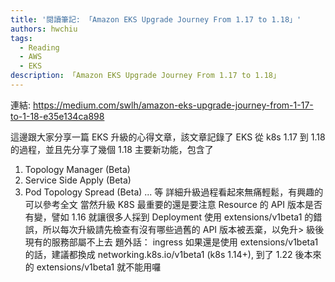 ```yaml
---
title: '閱讀筆記: 「Amazon EKS Upgrade Journey From 1.17 to 1.18」'
authors: hwchiu
tags:
  - Reading
  - AWS
  - EKS
description: 「Amazon EKS Upgrade Journey From 1.17 to 1.18」
---
```


連結: https://medium.com/swlh/amazon-eks-upgrade-journey-from-1-17-to-1-18-e35e134ca898

這邊跟大家分享一篇 EKS 升級的心得文章，該文章記錄了 EKS 從 k8s 1.17 到 1.18 的過程，並且先分享了幾個 1.18 主要新功能，包含了
1. Topology Manager (Beta)
2. Service Side Apply (Beta)
3. Pod Topology Spread (Beta)
... 等
詳細升級過程看起來無痛輕鬆，有興趣的可以參考全文
當然升級 K8S 最重要的還是要注意 Resource 的 API 版本是否有變，譬如 1.16 就讓很多人採到 Deployment 使用  extensions/v1beta1 的錯誤，所以每次升級請先檢查有沒有哪些過舊的 API 版本被丟棄，以免升>
級後現有的服務部屬不上去
題外話： ingress 如果還是使用 extensions/v1beta1 的話，建議都換成 networking.k8s.io/v1beta1 (k8s 1.14+), 到了 1.22 後本來的 extensions/v1beta1 就不能用囉
